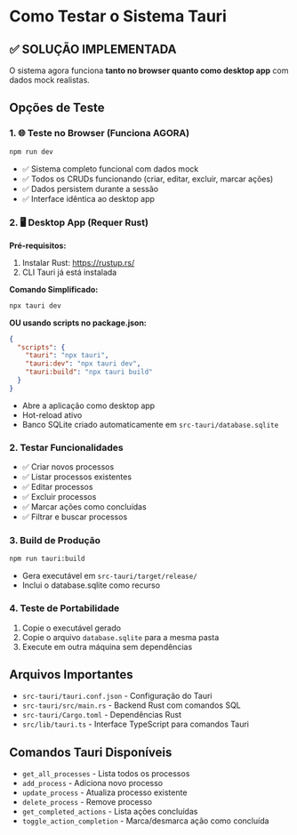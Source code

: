 # Como Testar o Sistema Tauri

## ✅ SOLUÇÃO IMPLEMENTADA

O sistema agora funciona **tanto no browser quanto como desktop app** com dados mock realistas.

## Opções de Teste

### 1. 🌐 Teste no Browser (Funciona AGORA)
```bash
npm run dev
```
- ✅ Sistema completo funcional com dados mock
- ✅ Todos os CRUDs funcionando (criar, editar, excluir, marcar ações)
- ✅ Dados persistem durante a sessão
- ✅ Interface idêntica ao desktop app

### 2. 🖥️ Desktop App (Requer Rust)

**Pré-requisitos:**
1. Instalar Rust: https://rustup.rs/
2. CLI Tauri já está instalada

**Comando Simplificado:**
```bash
npx tauri dev
```

**OU usando scripts no package.json:**
```json
{
  "scripts": {
    "tauri": "npx tauri",
    "tauri:dev": "npx tauri dev", 
    "tauri:build": "npx tauri build"
  }
}
```
- Abre a aplicação como desktop app
- Hot-reload ativo
- Banco SQLite criado automaticamente em `src-tauri/database.sqlite`

### 2. Testar Funcionalidades
- ✅ Criar novos processos
- ✅ Listar processos existentes
- ✅ Editar processos
- ✅ Excluir processos
- ✅ Marcar ações como concluídas
- ✅ Filtrar e buscar processos

### 3. Build de Produção
```bash
npm run tauri:build
```
- Gera executável em `src-tauri/target/release/`
- Inclui o database.sqlite como recurso

### 4. Teste de Portabilidade
1. Copie o executável gerado
2. Copie o arquivo `database.sqlite` para a mesma pasta
3. Execute em outra máquina sem dependências

## Arquivos Importantes
- `src-tauri/tauri.conf.json` - Configuração do Tauri
- `src-tauri/src/main.rs` - Backend Rust com comandos SQL
- `src-tauri/Cargo.toml` - Dependências Rust
- `src/lib/tauri.ts` - Interface TypeScript para comandos Tauri

## Comandos Tauri Disponíveis
- `get_all_processes` - Lista todos os processos
- `add_process` - Adiciona novo processo
- `update_process` - Atualiza processo existente
- `delete_process` - Remove processo
- `get_completed_actions` - Lista ações concluídas
- `toggle_action_completion` - Marca/desmarca ação como concluída